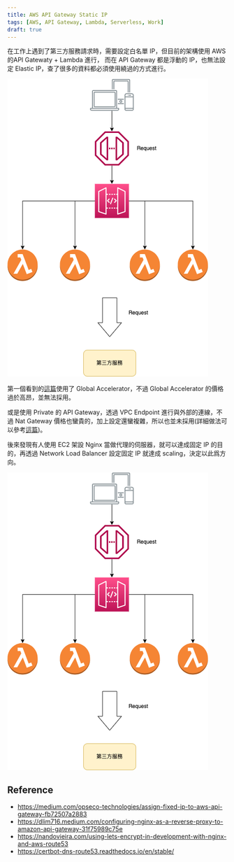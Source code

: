 ```yaml
---
title: AWS API Gateway Static IP
tags: [AWS, API Gateway, Lambda, Serverless, Work]
draft: true
---
```

在工作上遇到了第三方服務請求時，需要設定白名單 IP，但目前的架構使用 AWS 的API Gatewaty + Lambda 進行， 而在 API Gateway 都是浮動的 IP，也無法設定 Elastic IP，查了很多的資料都必須使用繞過的方式進行。

![原本的架構](../static/api%20gateway%20static%20ip-原本的架構.png)

第一個看到的[這篇](https://aws.amazon.com/tw/blogs/networking-and-content-delivery/accessing-an-aws-api-gateway-via-static-ip-addresses-provided-by-aws-global-accelerator/)使用了
Global Accelerator，不過 Global Accelerator 的價格過於高昂，並無法採用。

或是使用 Private 的 API Gateway，透過 VPC Endpoint 進行與外部的連線，不過 Nat Gateway 價格也蠻貴的，加上設定還蠻複雜，所以也並未採用(詳細做法可以參考[這篇](https://zenliu.medium.com/how-to-assign-elastic-ip-to-amazon-api-gateway-ddbee9146bec))。

後來發現有人使用 EC2 架設 Nginx 當做代理的伺服器，就可以達成固定 IP 的目的，再透過 Network Load Balancer 設定固定 IP 就達成 scaling，決定以此爲方向。

![](../static/api%20gateway%20static%20ip-原本的架構%201.png)



## Reference
- https://medium.com/opseco-technologies/assign-fixed-ip-to-aws-api-gateway-fb72507a2883
- https://dlim716.medium.com/configuring-nginx-as-a-reverse-proxy-to-amazon-api-gateway-31f75989c75e
- https://nandovieira.com/using-lets-encrypt-in-development-with-nginx-and-aws-route53
- https://certbot-dns-route53.readthedocs.io/en/stable/ 
